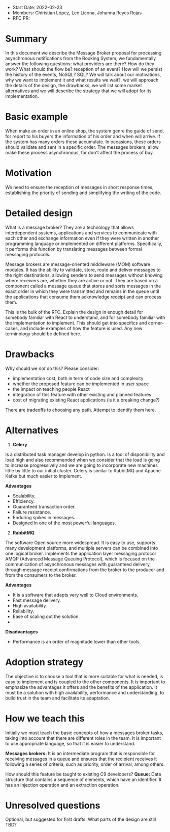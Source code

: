 - Start Date: 2022-02-23
- Members: Chiristian López, Leo Licona, Johanna Reyes Rojas
- RFC PR: 

# Summary
In this document we describe the Message Broker proposal for processing asynchronous notifications from the Booking System, we fundamentally answer the following questions: what providers are there? How do they work? What should the flow be? reception of an event? How will we persist the history of the events, NoSQL? SQL? We will talk about our motivations, why we want to implement it and what results we wait?, we will approach the details of the design, the drawbacks, we will list some market alternatives and we will describe the strategy that we will adopt for its implementation. 

# Basic example

When make an order in an online shop, the system genre the guide of send, for report to his buyers the information of his order and when will arrive. If the system has many orders these accumulate. In occasions, these orders should validate and sent in a specific order. The messages brokers, allow make these process asynchronous, for don't affect the process of buy.

# Motivation

We need to ensure the reception of messages in short response times, establishing the priority of sending and simplifying the writing of the code.

# Detailed design
What is a message broker?
They are a technology that allows interdependent systems, applications and services to communicate with each other and exchange information even if they were written in another programming language or implemented on different platforms. Specifically, it performs this function by translating messages between formal messaging protocols.

Message brokers are message-oriented middleware (MOM) software modules. It has the ability to validate, store, route and deliver messages to the right destinations, allowing senders to send messages without knowing where receivers are, whether they are active or not. They are based on a component called a message queue that stores and sorts messages in the exact order in which they were transmitted and remains in the queue until the applications that consume them acknowledge receipt and can process them.





This is the bulk of the RFC. Explain the design in enough detail for somebody
familiar with React to understand, and for somebody familiar with the
implementation to implement. This should get into specifics and corner-cases,
and include examples of how the feature is used. Any new terminology should be
defined here.

# Drawbacks

Why should we *not* do this? Please consider:

- implementation cost, both in term of code size and complexity
- whether the proposed feature can be implemented in user space
- the impact on teaching people React
- integration of this feature with other existing and planned features
- cost of migrating existing React applications (is it a breaking change?)

There are tradeoffs to choosing any path. Attempt to identify them here.

# Alternatives

1. **Celery**

Is a distributed task manager develop in python. Is a tool of disponibility and load high and also recommended when we consider that the load is going to increase progressively and we are going to incorporate new machines little by little to our initial cluster.
Celery is similar to RabbitMQ and Apache Kafka but much easier to implement.

**Advantages**
- Scalability.
- Efficiency.
- Guaranteed transaction order.
- Failure resistance.
- Enduring spikes in messages.
- Designed in one of the most powerful languages.

2. **RabbitMQ** 

The software Open source more widespread. It is easy to use, supports many development platforms, and multiple servers can be combined into one logical broker.
Implements the application layer messaging protocol AMQP (Advanced Message Queuing Protocol), which is focused on the communication of asynchronous messages with guaranteed delivery, through message receipt confirmations from the broker to the producer and from the consumers to the broker.

**Advantages**
- It is a software that adapts very well to Cloud environments.
- Fast message delivery.
- High availability.
- Reliability.
- Ease of scaling out the solution.
- 
**Disadvantages**
- Performance is an order of magnitude lower than other tools.

# Adoption strategy

The objective is to choose a tool that is more suitable for what is needed, is easy to implement and is coupled to the other components. It is important to emphasize the advantages it offers and the benefits of the application. It must be a solution with high availability, performance and understanding, to build trust in the team and facilitate its adaptation.

# How we teach this

Initially we must teach the basic concepts of how a messages broker tasks, taking into account that there are different roles in the team. It is important to use appropriate language, so that it is easier to understand.

**Messages brokers:** It is an intermediate program that is responsible for receiving messages in a queue and ensures that the recipient receives it following a series of criteria, such as priority, order of arrival, among others.

How should this feature be taught to existing C9 developers?
**Queue:** Data structure that contains a sequence of elements, which have an identifier. It has an injection operation and an extraction operation.


# Unresolved questions

Optional, but suggested for first drafts. What parts of the design are still
TBD?
